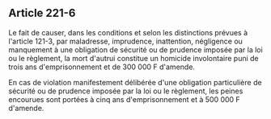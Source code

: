 Article 221-6
----
Le fait de causer, dans les conditions et selon les distinctions prévues à
l'article 121-3, par maladresse, imprudence, inattention, négligence ou
manquement à une obligation de sécurité ou de prudence imposée par la loi ou le
règlement, la mort d'autrui constitue un homicide involontaire puni de trois ans
d'emprisonnement et de 300 000 F d'amende.

En cas de violation manifestement délibérée d'une obligation particulière de
sécurité ou de prudence imposée par la loi ou le règlement, les peines encourues
sont portées à cinq ans d'emprisonnement et à 500 000 F d'amende.
